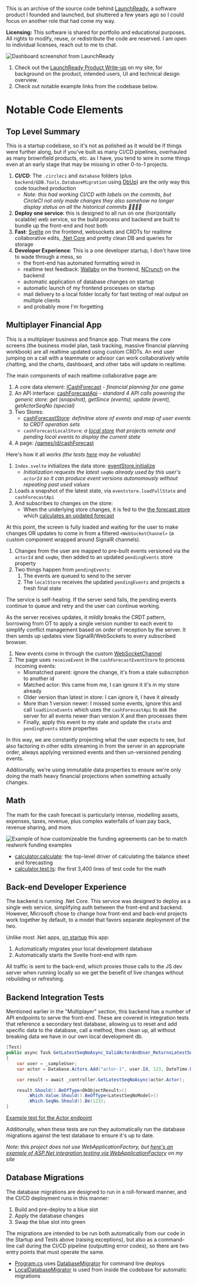 This is an archive of the source code behind [LaunchReady](https://www.tiernok.com/projects/launchready-igd), a software product
I founded and launched, but shuttered a few years ago so I could focus on another role that had come my way.

**Licensing:** This software is shared for portfolio and educational purposes. All rights to modify, reuse, or redistribute the code are reserved. I am open to individual licenses, reach out to me to chat.

![Dashboard screenshot from LaunchReady](https://www.tiernok.com/images/projects/launchready-igd/App-Dashboard.png)

1. Check out the [LaunchReady Product Write-up](https://www.tiernok.com/projects/launchready-igd) on my site, for background on the product, intended users, UI and technical design overview.
2. Check out notable example links from the codebase below.

# Notable Code Elements

## Top Level Summary

This is a startup codebase, so it's not as polished as it would be if things were further along, but if you've built as many CI/CD pipelines, overhauled as many brownfield products, etc. as I have, you tend to wire in some things even at an early stage that may be missing in other 0-to-1 projects.

1. **CI/CD**: The `.circleci` and `database` folders (plus `backend/GDB.Tools.DatabaseMigration` using [DbUp](https://github.com/DbUp/DbUp)) are the only way this code touched production
    * _Note: this had working CI/CD with labels on the commits, but CircleCI not only made changes they also somehow no longer display status on all the historical commits 🤷‍♀️🤷‍♂️_
2. **Deploy one service**: this is designed to all run on one (horizontally scalable) web service, so the build process and backend are built to bundle up the front-end and host both
3. **Fast**: [Svelte](https://svelte.dev/) on the frontend, websockets and CRDTs for realtime collaborative edits, [.Net Core](https://learn.microsoft.com/en-us/aspnet/core/introduction-to-aspnet-core) and pretty clean DB and queries for storage
4. **Developer Experience**: This is a one developer startup, I don't have time to wade through a mess, so 
    * the front-end has automated formatting wired in
    * realtime test feedback: [Wallaby](https://wallabyjs.com/) on the frontend, [NCrunch](https://www.ncrunch.net/) on the backend
    * automatic application of database changes on startup
    * automatic launch of my frontend processes on startup
    * mail delivery to a local folder locally for fast testing of real output on multiple clients
    * and probably more I'm forgetting

## Multiplayer Financial App

This is a multiplayer business and finance app. That means the core screens (the business model plan, task tracking, massive financial planning workbook) are all realtime updated using custom CRDTs. An end user jumping on a call with a teammate or advisor can work collaboratively while chatting, and the charts, dashboard, and other tabs will update in realtime.

The main components of each realtime collaborative page are:
1. A core data element: [ICashForecast](./frontend/src/pages/games/[id]/cashForecast/_types/cashForecast.ts) - _financial planning for one game_
2. An API interface: [cashForecastApi](./frontend/src/pages/games/[id]/cashForecast/_stores/cashForecastApi.ts) - _standard 4 API calls powering the generic store: get (snapshot), getSince (events), update (event), getActorSeqNo (special)_
3. Two Stores: 
    * [cashForecastStore](./frontend/src/pages/games/[id]/cashForecast/_stores/cashForecastStore.ts): _definitive store of events and map of user events to CRDT operation sets_
    * `cashForecastLocalStore`: _a [local store](./frontend/src/pages/_stores/eventStore/localStore.ts) that projects remote and pending local events to display the current state_
4. A page: [/games/id/cashForecast](./frontend/src/pages/games/[id]/cashForecast/index.svelte) 

Here's how it all works _(the tests [here](./frontend/src/pages/_stores/eventStore/__tests__/) may be valuable)_

1. `Index.svelte` initializes the data store: [eventStore.initialize](./frontend/src/pages/_stores/eventStore/eventStore.ts)
    * _Initialization requests the latest `seqNo` already used by this user's `actorId` so it can produce event versions autonomously without repeating past used values_
2. Loads a snapshot of the latest state, via `eventstore.loadFullState` and `cashForecastApi`
3. And subscribes to changes on the store:
    * When the underlying store changes, it is fed to the [the forecast store](./frontend/src/pages/games/[id]/cashForecast/_stores/projectedCashForecasetStore.ts) which [calculates an updated forecast](./frontend/src/pages/games/[id]/cashForecast/_stores/calculator/calculator.ts)

At this point, the screen is fully loaded and waiting for the user to make changes OR updates to come in from a filtered `<WebSocketChannel>` (a custom component wrapped around SignalR channels).

1. Changes from the user are mapped to pre-built events versioned via the `actorId` and `seqNo`, then added to an updated `pendingEvents` store property
2. Two things happen from `pendingEvents`:
    1. The events are queued to send to the server
    2. The `localStore` receives the updated `pendingEvents` and projects a fresh final state

The service is self-healing. If the server send fails, the pending events continue to queue and retry and the user can continue working.

As the server receives updates, it mildly breaks the CRDT pattern, borrowing from OT to apply a single version number to each event to simplify conflict management based on order of reception by the server. It then sends up updates view SignalR/WebSockets to every subscribed browser.

1. New events come in through the custom [WebSocketChannel](./frontend/src/pages/_communications/WebSocketChannel.svelte)
2. The page uses `receiveEvent` in the `cashForecastEventStore` to process incoming events:
    * Mismatched parent: ignore the change, it's from a stale subscription to another id
    * Matched actor: this came from me, I can ignore it it's in my store already
    * Older version than latest in store: I can ignore it, I have it already
    * More than 1 version newer: I missed some events, ignore this and call `loadSinceEvents` which uses the `cashForecastApi` to ask the server for all events newer than version X and then processes them
    * Finally, apply this event to my state and update the `state` and `pendingEvents` store properties

In this way, we are constantly projecting what the user expects to see, but also factoring in other edits streaming in from the server in an appropriate order, always applying versioned events and then un-versioned pending events.

Additionally, we're using immutable data properties to ensure we're only doing the math heavy financial projections when something actually changes.

## Math

The math for the cash forecast is particularly intense, modelling assets, expenses, taxes, revenue, plus complex waterfalls of loan pay back, revenue sharing, and more.

![Example of how customizeable the funding agreements can be to match realwork funding examples](https://www.tiernok.com/images/projects/launchready-igd/App-Publisher-Funding.png)

* [calculator.calculate](./frontend/src/pages/games/[id]/cashForecast/_stores/calculator/calculator.ts): the top-level driver of calculating the balance sheet and forecasting
* [calculator.test.ts](./frontend/src/pages/games/[id]/cashForecast/_stores/calculator/__tests__/calculator.test.ts): the first 3,400 lines of test code for the math

## Back-end Developer Experience

The backend is running .Net Core. This service was designed to deploy as a single web service, simplifying auth between the front-end and backend. However, Microsoft chose to change how front-end and back-end projects work together by default, to a model that favors separate deployment of the two.

Unlike most .Net apps, [on startup](./backend/GDB.App/Startup.cs) this app:
1. Automatically migrates your local development database
2. Automatically starts the Svelte front-end with npm

All traffic is sent to the back-end, which proxies those calls to the JS dev server when running locally so we get the benefit of live changes without rebuilding or refreshing.

## Backend Integration Tests

Mentioned earlier in the "Multiplayer" section, this backend has a number of API endpoints to serve the front-end. These are covered in integration tests that reference a secondary test database, allowing us to reset and add specific data to the database, call a method, then clean up, all without breaking data we have in our own local development db.

```csharp
[Test]
public async Task GetLatestSeqNoAsync_ValidActorAndUser_ReturnsLatestSeqNo()
{
    var user = _sampleUser;
    var actor = Database.Actors.Add("actor-1", user.Id, 123, DateTime.UtcNow);

    var result = await _controller.GetLatestSeqNoAsync(actor.Actor);

    result.Should().BeOfType<OkObjectResult>()
        .Which.Value.Should().BeOfType<LatestSeqNoModel>()
        .Which.SeqNo.Should().Be(123);
}
```
[Example test for the Actor endpoint](./backend/GDB.App.Tests/IntegrationTests/Controllers/Frontend/ActorControllerTests.cs)

Additionally, when these tests are run they automatically run the database migrations against the test database to ensure it's up to date.

_Note: this project does not use WebApplicationFactory, but [here's an example of ASP.Net integration testing via WebApplicationFactory](https://www.tiernok.com/posts/2021/mocking-oidc-logins-for-integration-tests) on my site_

## Database Migrations

The database migrations are designed to run in a roll-forward manner, and the CI/CD deployment runs in this manner:

1. Build and pre-deploy to a blue slot
2. Apply the database changes
3. Swap the blue slot into green

The migrations are intended to be run both automatically from our code in the Startup and Tests above (raising exceptions), but also as a command-line call during the CI/CD pipeline (outputting error codes), so there are two entry points that must operate the same.

* [Program.cs](./backend/GDB.Tools.DatabaseMigration/Program.cs) uses [DatabaseMigrator](./backend/GDB.Tools.DatabaseMigration/DatabaseMigrator.cs) for command line deploys
* [LocalDatabaseMigrator](./backend/GDB.Tools.DatabaseMigration/LocalDatabaseMigrator.cs) is used from inside the codebase for automatic migrations
